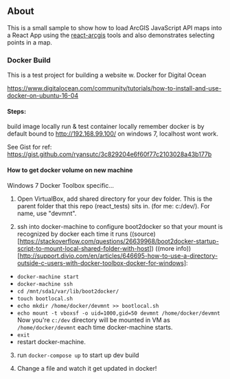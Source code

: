 ## About
This is a small sample to show how to load ArcGIS JavaScript API maps into a React App
using the [react-arcgis](https://github.com/Esri/react-arcgis) tools and also demonstrates selecting
points in a map.

### Docker Build
This is a test project for building a website w. Docker for Digital Ocean

https://www.digitalocean.com/community/tutorials/how-to-install-and-use-docker-on-ubuntu-16-04
#### Steps:
build image locally
run & test container locally
remember docker is by default bound to http://192.168.99.100/ on windows 7, localhost wont work.

See Gist for ref:
https://gist.github.com/ryansutc/3c829204e6f60f77c2103028a43b177b


#### How to get docker volume on new machine
Windows 7 Docker Toolbox specific...

1) Open VirtualBox, add shared directory for your dev folder. This is the parent folder that this repo (react_tests)
sits in. (for me: c:/dev/). For name, use "devmnt".

2) ssh into docker-machine to configure boot2docker so that your mount is recognized by docker each time it runs 
((source)[https://stackoverflow.com/questions/26639968/boot2docker-startup-script-to-mount-local-shared-folder-with-host])
((more info))[http://support.divio.com/en/articles/646695-how-to-use-a-directory-outside-c-users-with-docker-toolbox-docker-for-windows]:
- ```docker-machine start``` 
- ```docker-machine ssh```
- ```cd /mnt/sda1/var/lib/boot2docker/```
- ```touch bootlocal.sh```
- ```echo mkdir /home/docker/devmnt >> bootlocal.sh```
- ```echo mount -t vboxsf -o uid=1000,gid=50 devmnt /home/docker/devmnt```
Now you're ```c:/dev``` directory will be mounted in VM as ```/home/docker/devmnt``` each time docker-machine starts.
- ```exit```
- restart docker-machine.

3) run ```docker-compose up``` to start up dev build

4) Change a file and watch it get updated in docker!

